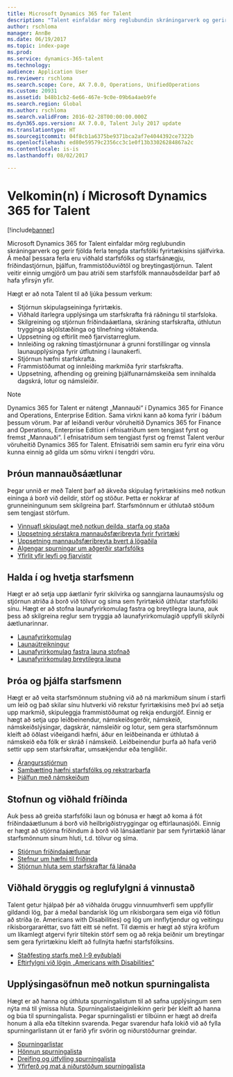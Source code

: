 ```yaml
---
title: Microsoft Dynamics 365 for Talent
description: "Talent einfaldar mörg reglubundin skráningarverk og gerir fjölda ferla tengda starfsfólki fyrirtækisins sjálfvirka. Á meðal þessara ferla eru viðhald starfsfólks og starfsánægju, fríðindastjórnun, þjálfun, frammistöðuviðtöl og breytingastjórnun."
author: rschloma
manager: AnnBe
ms.date: 06/19/2017
ms.topic: index-page
ms.prod: 
ms.service: dynamics-365-talent
ms.technology: 
audience: Application User
ms.reviewer: rschloma
ms.search.scope: Core, AX 7.0.0, Operations, UnifiedOperations
ms.custom: 20931
ms.assetid: b48b1cb2-6e66-467e-9c0e-09b6a4aeb9fe
ms.search.region: Global
ms.author: rschloma
ms.search.validFrom: 2016-02-28T00:00:00.000Z
ms.dyn365.ops.version: AX 7.0.0, Talent July 2017 update
ms.translationtype: HT
ms.sourcegitcommit: 04f8cb1a6375be9371bca2af7e4044392ce7322b
ms.openlocfilehash: ed80e59579c2356cc3c1e0f13b33026284867a2c
ms.contentlocale: is-is
ms.lasthandoff: 08/02/2017

---
```


# <a name="welcome-to-microsoft-dynamics-365-for-talent"></a>Velkomin(n) í Microsoft Dynamics 365 for Talent

[!include[banner](includes/banner.md)]

Microsoft Dynamics 365 for Talent einfaldar mörg reglubundin skráningarverk og gerir fjölda ferla tengda starfsfólki fyrirtækisins sjálfvirka. Á meðal þessara ferla eru viðhald starfsfólks og starfsánægju, fríðindastjórnun, þjálfun, frammistöðuviðtöl og breytingastjórnun. Talent veitir einnig umgjörð um þau atriði sem starfsfólk mannauðsdeildar þarf að hafa yfirsýn yfir.

Hægt er að nota Talent til að ljúka þessum verkum:

+ Stjórnun skipulagseininga fyrirtækis.
+ Viðhald ítarlegra upplýsinga um starfskrafta frá ráðningu til starfsloka.
+ Skilgreining og stjórnun fríðindaáætlana, skráning starfskrafta, úthlutun trygginga skjólstæðinga og tilnefning viðtakenda.
+ Uppsetning og eftirlit með fjarvistarreglum.
+ Innleiðing og rakning tímastjórnunar á grunni forstillingar og vinnsla launaupplýsinga fyrir útflutning í launakerfi.
+ Stjórnun hæfni starfskrafta.
+ Frammistöðumat og innleiðing markmiða fyrir starfskrafta.
+ Uppsetning, afhending og greining þjálfunarnámskeiða sem innihalda dagskrá, lotur og námsleiðir.

> [!NOTE] 
> Dynamics 365 for Talent er nátengt „Mannauði“ í Dynamics 365 for Finance and Operations, Enterprise Edition. Sama virkni kann að koma fyrir í báðum þessum vörum. Þar af leiðandi verður vöruheitið Dynamics 365 for Finance and Operations, Enterprise Edition í efnisatriðum sem tengjast fyrst og fremst „Mannauði“. Í efnisatriðum sem tengjast fyrst og fremst Talent verður vöruheitið Dynamics 365 for Talent. Efnisatriði sem samin eru fyrir eina vöru kunna einnig að gilda um sömu virkni í tengdri vöru.

<a name="develop-a-strategy-for-managing-your-human-resources"></a>Þróun mannauðsáætlunar
---------------------------------------------------------

Þegar unnið er með Talent þarf að ákveða skipulag fyrirtækisins með notkun eininga á borð við deildir, störf og stöður. Þetta er nokkrar af grunneiningunum sem skilgreina þarf. Starfsmönnum er úthlutað stöðum sem tengjast störfum.

-   [Vinnuafl skipulagt með notkun deilda, starfa og staða](departments-jobs-positions.md)
-   [Uppsetning sérstakra mannauðsfæribreyta fyrir fyrirtæki](set-up-company-specific-hr-parameters.md)
-   [Uppsetning mannauðsfæribreyta þvert á lögaðila](set-up-hr-parameters-across-legal-entities.md) 
-   [Algengar spurningar um aðgerðir starfsfólks](personnel-actions-faq.md)
-   [Yfirlit yfir leyfi og fjarvistir](leave-absence-overview.md)

## <a name="retain-and-motivate-employees"></a>Halda í og hvetja starfsmenn

Hægt er að setja upp áætlanir fyrir skilvirka og sanngjarna launaumsýslu og stjórnun atriða á borð við tölvur og síma sem fyrirtækið úthlutar starfsfólki sínu. Hægt er að stofna launafyrirkomulag fastra og breytilegra launa, auk þess að skilgreina reglur sem tryggja að launafyrirkomulagið uppfylli skilyrði áætlunarinnar.

-   [Launafyrirkomulag](compensation-plans.md)
-   [Launaútreikningur](process-compensation.md)
-   [Launafyrirkomulag fastra launa stofnað](create-fixed-compensation-plans.md)
-   [Launafyrirkomulag breytilegra launa](create-variable-compensation-plans.md)

## <a name="develop-and-train-employees"></a>Þróa og þjálfa starfsmenn

Hægt er að veita starfsmönnum stuðning við að ná markmiðum sínum í starfi um leið og það skilar sínu hlutverki við rekstur fyrirtækisins með því að setja upp markmið, skipuleggja frammistöðumat og rekja endurgjöf. Einnig er hægt að setja upp leiðbeinendur, námskeiðsgerðir, námskeið, námskeiðslýsingar, dagskrár, námsleiðir og lotur, sem gera starfsmönnum kleift að öðlast viðeigandi hæfni, áður en leiðbeinanda er úthlutað á námskeið eða fólk er skráð í námskeið. Leiðbeinendur þurfa að hafa verið settir upp sem starfskraftar, umsækjendur eða tengiliðir.

-   [Árangursstjórnun](performance-management-overview.md)
-   [Samþætting hæfni starfsfólks og rekstrarþarfa](skills.md)
-   [Þjálfun með námskeiðum](courses.md)

## <a name="create-and-maintain-benefits"></a>Stofnun og viðhald fríðinda

Auk þess að greiða starfsfólki laun og bónusa er hægt að koma á fót fríðindaáætlunum á borð við heilbrigðistryggingar og eftirlaunasjóði. Einnig er hægt að stjórna fríðindum á borð við lánsáætlanir þar sem fyrirtækið lánar starfsmönnum sínum hluti, t.d. tölvur og síma.

-   [Stjórnun fríðindaáætlunar](manage-benefit-program.md)
-   [Stefnur um hæfni til fríðinda](benefit-eligibility-policies.md)
-   [Stjórnun hluta sem starfskraftar fá lánaða](loan-items.md)

## <a name="maintain-workplace-safety-and-compliance"></a>Viðhald öryggis og reglufylgni á vinnustað

Talent getur hjálpað þér að viðhalda öruggu vinnuumhverfi sem uppfyllir gildandi lög, þar á meðal bandarísk lög um ríkisborgara sem eiga við fötlun að stríða (e. Americans with Disabilities) og lög um innflytjendur og veitingu ríkisborgararéttar, svo fátt eitt sé nefnt. Til dæmis er hægt að stýra kröfum um líkamlegt atgervi fyrir tiltekin störf sem og að rekja beiðnir um breytingar sem gera fyrirtækinu kleift að fullnýta hæfni starfsfólksins.

-   [Staðfesting starfs með I-9 eyðublaði](/dynamics365/unified-operations/fin-and-ops/hr/localizations/noam-usa-form-i-9-verification)
-   [Eftirfylgni við lögin „Americans with Disabilities“](/dynamics365/unified-operations/fin-and-ops/hr/localizations/noam-usa-comply-ada)

## <a name="gather-information-using-questionnaires"></a>Upplýsingasöfnun með notkun spurningalista

Hægt er að hanna og úthluta spurningalistum til að safna upplýsingum sem nýta má til ýmissa hluta. Spurningalistaeiginleikinn gerir þér kleift að hanna og búa til spurningalista. Þegar spurningalisti er tilbúinn er hægt að dreifa honum á alla eða tiltekinn svarenda. Þegar svarendur hafa lokið við að fylla spurningarlistann út er farið yfir svörin og niðurstöðurnar greindar.

-   [Spurningarlistar](questionnaires.md)
-   [Hönnun spurningalista](design-questionnaires.md)
-   [Dreifing og útfylling spurningalista](distribute-questionnaires.md)
-   [Yfirferð og mat á niðurstöðum spurningalista](evaluate-questionnaire-results.md)

